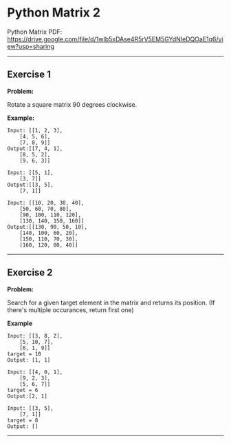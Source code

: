 # Python Matrix 2

Python Matrix PDF:
https://drive.google.com/file/d/1wIb5xDAse4R5rV5EM5GYdNIeDQOaE1q6/view?usp=sharing


---

## Exercise 1

**Problem:**

Rotate a square matrix 90 degrees clockwise.

**Example:**

 	Input: [[1, 2, 3], 
		[4, 5, 6], 
		[7, 8, 9]]
	Output:[[7, 4, 1], 
		[8, 5, 2], 
		[9, 6, 3]]
	
 	Input: [[5, 1], 
  		[3, 7]]
	Output:[[3, 5], 
 		[7, 1]]
	
 	Input: [[10, 20, 30, 40], 
		[50, 60, 70, 80], 
		[90, 100, 110, 120], 
		[130, 140, 150, 160]]
	Output:[[130, 90, 50, 10], 
		[140, 100, 60, 20], 
		[150, 110, 70, 30], 
		[160, 120, 80, 40]]


---

## Exercise 2

**Problem:**

Search for a given target element in the matrix and returns its position. (If there's multiple occurances, return first one)

**Example**

	Input: [[3, 8, 2], 
		[5, 10, 7], 
		[6, 1, 9]]
	target = 10
	Output: [1, 1]
	
 	Input: [[4, 0, 1], 
		[9, 2, 3], 
		[5, 6, 7]]
	target = 6
	Output:[2, 1]
		
  	Input: [[3, 5], 
   		[7, 1]]
	target = 8
	Output: []

---




